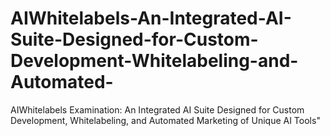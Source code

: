 # AIWhitelabels-An-Integrated-AI-Suite-Designed-for-Custom-Development-Whitelabeling-and-Automated-
AIWhitelabels Examination: An Integrated AI Suite Designed for Custom Development, Whitelabeling, and Automated Marketing of Unique AI Tools"
